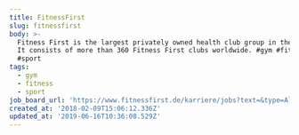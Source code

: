 ```yaml
---
title: FitnessFirst
slug: fitnessfirst
body: >-
  Fitness First is the largest privately owned health club group in the world.
  It consists of more than 360 Fitness First clubs worldwide. #gym #fitness
  #sport
tags:
  - gym
  - fitness
  - sport
job_board_url: 'https://www.fitnessfirst.de/karriere/jobs?text=&type=All&location=959'
created_at: '2018-02-09T15:06:12.336Z'
updated_at: '2019-06-16T10:36:08.529Z'
---
```


